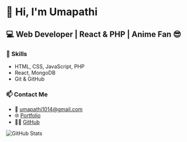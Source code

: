 # 👋 Hi, I'm Umapathi  
## 💻 Web Developer | React & PHP | Anime Fan 😎

### 🚀 Skills
- HTML, CSS, JavaScript, PHP
- React, MongoDB
- Git & GitHub

### 📫 Contact Me
- 📧 umapathi1014@gmail.com
- 🌐 [Portfolio](https://umapathi-portfolio.netlify.app/)
- 🧑‍💻 [GitHub](https://github.com/Umapathi2004)

![GitHub Stats](https://github-readme-stats.vercel.app/api?username=Umapathi2004&show_icons=true&theme=radical)
